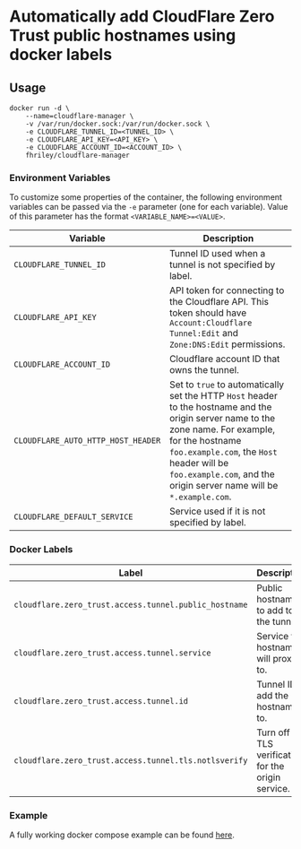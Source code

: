 # Automatically add CloudFlare Zero Trust public hostnames using docker labels

## Usage

```
docker run -d \
    --name=cloudflare-manager \
    -v /var/run/docker.sock:/var/run/docker.sock \
    -e CLOUDFLARE_TUNNEL_ID=<TUNNEL_ID> \
    -e CLOUDFLARE_API_KEY=<API_KEY> \
    -e CLOUDFLARE_ACCOUNT_ID=<ACCOUNT_ID> \
    fhriley/cloudflare-manager
```

### Environment Variables

To customize some properties of the container, the following environment
variables can be passed via the `-e` parameter (one for each variable).  Value
of this parameter has the format `<VARIABLE_NAME>=<VALUE>`.

| Variable                           | Description                                                                                                                                                                                                                                                                 |
|------------------------------------|-----------------------------------------------------------------------------------------------------------------------------------------------------------------------------------------------------------------------------------------------------------------------------|
| `CLOUDFLARE_TUNNEL_ID`             | Tunnel ID used when a tunnel is not specified by label.                                                                                                                                                                                                                     |
| `CLOUDFLARE_API_KEY`               | API token for connecting to the Cloudflare API. This token should have `Account:Cloudflare Tunnel:Edit` and `Zone:DNS:Edit` permissions.                                                                                                                                    |
| `CLOUDFLARE_ACCOUNT_ID`            | Cloudflare account ID that owns the tunnel.                                                                                                                                                                                                                                 |
| `CLOUDFLARE_AUTO_HTTP_HOST_HEADER` | Set to `true` to automatically set the HTTP `Host` header to the hostname and the origin server name to the zone name. For example, for the hostname `foo.example.com`, the `Host` header will be `foo.example.com`, and the origin server name will be `*.example.com`. |
| `CLOUDFLARE_DEFAULT_SERVICE`       | Service used if it is not specified by label.                                                                                                                                                                                                                               |

### Docker Labels

| Label                                                 | Description                                       | Example                                |
|-------------------------------------------------------|---------------------------------------------------|----------------------------------------|
| `cloudflare.zero_trust.access.tunnel.public_hostname` | Public hostname to add to the tunnel.             | `service.example.com`                  |
| `cloudflare.zero_trust.access.tunnel.service`         | Service the hostname will proxy to.               | `http://192.168.1.100:8000`            |
| `cloudflare.zero_trust.access.tunnel.id`              | Tunnel ID to add the hostname to.                 | `423971df-7091-4ed9-85e8-25bb598776ab` |
| `cloudflare.zero_trust.access.tunnel.tls.notlsverify` | Turn off TLS verification for the origin service. | `true`                                 |


### Example

A fully working docker compose example can be found [here](https://github.com/fhriley/cloudflare-manager/tree/main/example).
